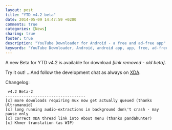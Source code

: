 ```yaml
---
layout: post
title: "YTD v4.2 beta"
date: 2014-05-09 14:47:59 +0200
comments: true
categories: [News]
sharing: true
footer: true
description: "YouTube Downloader for Android - a free and ad-free app"
keywords: "YouTube Downloader, Android, android app, app, free, ad-free, no ads, dentex, video, YouTube, downloader"
---
```

A new Beta for YTD v4.2 is available for download *[link removed - old beta]*.

Try it out! ...And follow the development chat as always on [XDA](http://forum.xda-developers.com/showthread.php?t=2335450).

Changelog:

	 v4.2 Beta-2
    -----------------------------------
    [x] more downloads requiring mux now get actually queued (thanks Ultramanoid)
    [x] long running audio-extractions in background don\'t crash - may pause only
    [x] correct XDA thread link into About menu (thanks pandahunter)
    [x] Khmer translation (as WIP)
